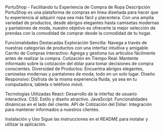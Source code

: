 PortuShop - Facilitando tu Experiencia de Compra de Ropa
Descripción
PortuShop es una plataforma de compras en línea diseñada para hacer que tu experiencia al adquirir ropa sea más fácil y placentera. Con una amplia variedad de productos, desde abrigos elegantes hasta camisetas modernas y pantalones de moda, nuestro objetivo es ofrecerte la mejor selección de prendas con la comodidad de comprar desde la comodidad de tu hogar.

Funcionalidades Destacadas
Exploración Sencilla: Navega a través de nuestras categorías de productos con una interfaz intuitiva y amigable.
Carrito de Compras Interactivo: Agrega y gestiona tus artículos fácilmente antes de realizar la compra.
Cotización en Tiempo Real: Mantente informado sobre la cotización del dólar para tomar decisiones de compra conscientes.
Diversidad de Productos: Encuentra abrigos elegantes, camisetas modernas y pantalones de moda, todo en un solo lugar.
Diseño Responsivo: Disfruta de la misma experiencia fluida, ya sea en tu computadora, tableta o teléfono móvil.

Tecnologías Utilizadas
React: Desarrollo de la interfaz de usuario interactiva.
CSS: Estilo y diseño atractivo.
JavaScript: Funcionalidades dinámicas en el lado del cliente.
API de Cotización del Dólar: Integración para mantener informados a nuestros clientes.

Instalación y Uso
Sigue las instrucciones en el README para instalar y utilizar la aplicación.




